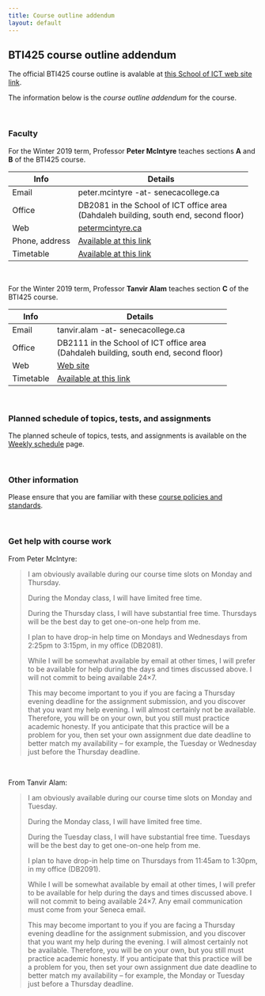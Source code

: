```yaml
---
title: Course outline addendum
layout: default
---
```


## BTI425 course outline addendum

The official BTI425 course outline is avalable at [this School of ICT web site link](https://ict.senecacollege.ca/course/bti425). 

The information below is the *course outline addendum* for the course.

<br>

### Faculty

For the Winter 2019 term, Professor **Peter McIntyre** teaches sections **A** and **B** of the BTI425 course. 

Info | Details
--- | ---
Email | peter.mcintyre -at- senecacollege.ca
Office | DB2081 in the School of ICT office area<br>(Dahdaleh building, south end, second floor)
Web | [petermcintyre.ca](http://petermcintyre.ca)
Phone, address | [Available at this link](https://petermcintyre.com/welcome/contact/)
Timetable | [Available at this link](https://petermcintyre.com/welcome/timetable/)

<br>

For the Winter 2019 term, Professor **Tanvir Alam** teaches section **C** of the BTI425 course. 

Info | Details
--- | ---
Email | tanvir.alam -at- senecacollege.ca
Office | DB2111 in the School of ICT office area<br>(Dahdaleh building, south end, second floor)
Web | [Web site](https://scs.senecac.on.ca/~tanvir.alam/)
Timetable | [Available at this link](https://scs.senecac.on.ca/~tanvir.alam/)

<br>

### Planned schedule of topics, tests, and assignments

The planned scheule of topics, tests, and assignments is available on the [Weekly schedule](weekly-schedule) page. 

<br>

### Other information

Please ensure that you are familiar with these [course policies and standards](policies).

<br>

### Get help with course work

From Peter McIntyre:

> I am obviously available during our course time slots on Monday and Thursday.  
>
> During the Monday class, I will have limited free time.  
>
> During the Thursday class, I will have substantial free time. Thursdays will be the best day to get one-on-one help from me.  
>
> I plan to have drop-in help time on Mondays and Wednesdays  from 2:25pm to 3:15pm, in my office (DB2081).  
>
> While I will be somewhat available by email at other times, I will prefer to be available for help during the days and times discussed above. I will not commit to being available 24×7.  
>
> This may become important to you if you are facing a Thursday evening deadline for the assignment submission, and you discover that you want my help evening. I will almost certainly not be available. Therefore, you will be on your own, but you still must practice academic honesty. If you anticipate that this practice will be a problem for you, then set your own assignment due date deadline to better match my availability – for example, the Tuesday or Wednesday just before the Thursday deadline.

<br>

From Tanvir Alam:

> I am obviously available during our course time slots on Monday and Tuesday.  
>
> During the Monday class, I will have limited free time.  
>
>  During the Tuesday class, I will have substantial free time. Tuesdays will be the best day to get one-on-one help from me.  
>
> I plan to have drop-in help time on Thursdays from 11:45am to 1:30pm, in my office (DB2091).  
>
> While I will be somewhat available by email at other times, I will prefer to be available for help during the days and times discussed above. I will not commit to being available 24×7. Any email communication must come from your Seneca email.  
>
> This may become important to you if you are facing a Thursday evening deadline for the assignment submission, and you discover that you want my help during the evening. I will almost certainly not be available. Therefore, you will be on your own, but you still must practice academic honesty. If you anticipate that this practice will be a problem for you, then set your own assignment due date deadline to better match my availability – for example, the Monday or Tuesday just before a Thursday deadline.  

<br>
